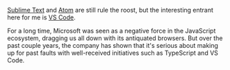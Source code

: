 [Sublime Text](https://www.sublimetext.com/) and [Atom](https://atom.io/) are still rule the roost, but the interesting entrant here for me is [VS Code](https://code.visualstudio.com/). 

For a long time, Microsoft was seen as a negative force in the JavaScript ecosystem, dragging us all down with its antiquated browsers. But over the past couple years, the company has shown that it's serious about making up for past faults with well-received initiatives such as TypeScript and VS Code.